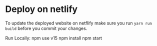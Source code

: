 # Deploy on netlify

To update the deployed website on netflify make sure you run `yarn run build` before you commit your changes.

Run Locally:
npm use v15
npm install
npm start
